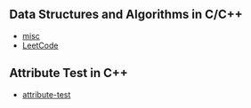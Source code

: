 ## Data Structures and Algorithms in C/C++
- [misc](src)
- [LeetCode](leetcode)

## Attribute Test in C++
- [attribute-test](attribute-test)


